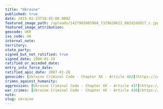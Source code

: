 ```yaml
---
title: "Ukraine"
published: true
date: 2015-02-23T18:45:00.000Z
featured_image_path: /uploads/1427985885968_7329620622_082d2dd917_c.jpg
featured_image_attribution:
geocode: UKR
iso_code: UA
internal_note:
territory:
state_party:
signed_but_not_ratified: true
signed_date: 2000-01-19
ratified_or_acceded_date:
entry_into_force_date:
ratified_apic_date: 2007-01-28
genocide: [Ukraine Criminal Code - Chapter XX - Article 442](https://iccdb.hrlc.net/data/doc/464/keyword/46/)
crimes_against_humanity:
aggression: [Ukraine Criminal Code - Chapter XX - Article 437](https://iccdb.hrlc.net/data/doc/464/keyword/1/)
war_crimes: [Ukraine Criminal Code - Chapter XX - Article 438](https://iccdb.hrlc.net/data/doc/464/keyword/145/)
note:
slug: ukraine
---
```

